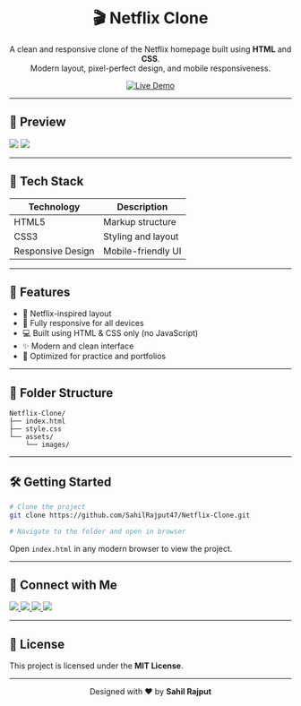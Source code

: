 <h1 align="center">🎬 Netflix Clone</h1>

<p align="center">
  A clean and responsive clone of the Netflix homepage built using <strong>HTML</strong> and <strong>CSS</strong>.<br/>
  Modern layout, pixel-perfect design, and mobile responsiveness.  
</p>

<p align="center">
  <a href=" https://sahilrajput47.github.io/Netflix-Demo-Ui/" target="_blank">
    <img src="https://img.shields.io/badge/-Live%20Demo-red?style=for-the-badge&logo=netflix&logoColor=white" alt="Live Demo" />
  </a>
</p>

---

## 📸 Preview



<img src="https://github.com/SahilRajput47/Netflix-Clone/blob/f2921fe7a331c98a46580d93beeb2f85dff2eca2/s1.png">
<img src="https://github.com/SahilRajput47/Netflix-Clone/blob/f2921fe7a331c98a46580d93beeb2f85dff2eca2/s2.png">

---

## 🧱 Tech Stack

| Technology        | Description        |
| ----------------- | ------------------ |
| HTML5             | Markup structure   |
| CSS3              | Styling and layout |
| Responsive Design | Mobile-friendly UI |

---

## 🚀 Features

- 🎥 Netflix-inspired layout  
- 📱 Fully responsive for all devices  
- 💻 Built using HTML & CSS only (no JavaScript)  
- ✨ Modern and clean interface  
- 🎯 Optimized for practice and portfolios  

---

## 📁 Folder Structure

```
Netflix-Clone/
├── index.html
├── style.css
└── assets/
    └── images/
```

---

## 🛠️ Getting Started

```bash
# Clone the project
git clone https://github.com/SahilRajput47/Netflix-Clone.git

# Navigate to the folder and open in browser
```

Open `index.html` in any modern browser to view the project.

---

## 🔗 Connect with Me

<p align="left">
  <a href="mailto:sahilrajput4763@gmail.com" target="_blank">
    <img src="https://img.shields.io/badge/Gmail-D14836?style=for-the-badge&logo=gmail&logoColor=white" />
  </a>
  <a href="https://github.com/SahilRajput47" target="_blank">
    <img src="https://img.shields.io/badge/GitHub-181717?style=for-the-badge&logo=github&logoColor=white" />
  </a>
  <a href="https://www.linkedin.com/in/sahilrajput47" target="_blank">
    <img src="https://img.shields.io/badge/LinkedIn-0077B5?style=for-the-badge&logo=linkedin&logoColor=white" />
  </a>
  <a href="https://www.instagram.com/sahil_rajput.74/" target="_blank">
    <img src="https://img.shields.io/badge/Instagram-E4405F?style=for-the-badge&logo=instagram&logoColor=white" />
  </a>
</p>

---

## 📄 License

This project is licensed under the **MIT License**.

---

<p align="center">Designed with ❤️ by <strong>Sahil Rajput</strong></p>
